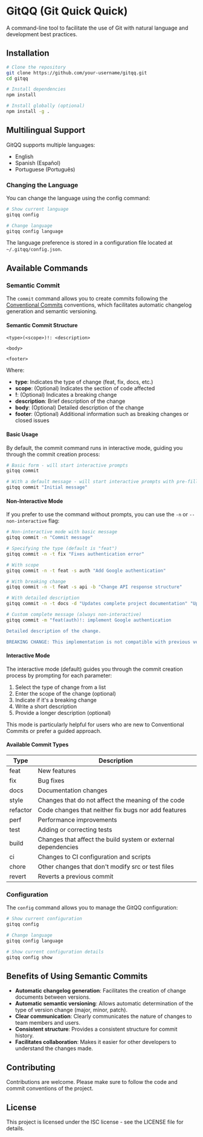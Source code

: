 # GitQQ (Git Quick Quick)

A command-line tool to facilitate the use of Git with natural language and development best practices.

## Installation

```bash
# Clone the repository
git clone https://github.com/your-username/gitqq.git
cd gitqq

# Install dependencies
npm install

# Install globally (optional)
npm install -g .
```

## Multilingual Support

GitQQ supports multiple languages:

- English
- Spanish (Español)
- Portuguese (Português)

### Changing the Language

You can change the language using the config command:

```bash
# Show current language
gitqq config

# Change language
gitqq config language
```

The language preference is stored in a configuration file located at `~/.gitqq/config.json`.

## Available Commands

### Semantic Commit

The `commit` command allows you to create commits following the [Conventional Commits](https://www.conventionalcommits.org/) conventions, which facilitates automatic changelog generation and semantic versioning.

#### Semantic Commit Structure

```
<type>(<scope>)!: <description>

<body>

<footer>
```

Where:
- **type**: Indicates the type of change (feat, fix, docs, etc.)
- **scope**: (Optional) Indicates the section of code affected
- **!**: (Optional) Indicates a breaking change
- **description**: Brief description of the change
- **body**: (Optional) Detailed description of the change
- **footer**: (Optional) Additional information such as breaking changes or closed issues

#### Basic Usage

By default, the commit command runs in interactive mode, guiding you through the commit creation process:

```bash
# Basic form - will start interactive prompts
gitqq commit

# With a default message - will start interactive prompts with pre-filled message
gitqq commit "Initial message"
```

#### Non-Interactive Mode

If you prefer to use the command without prompts, you can use the `-n` or `--non-interactive` flag:

```bash
# Non-interactive mode with basic message
gitqq commit -n "Commit message"

# Specifying the type (default is "feat")
gitqq commit -n -t fix "Fixes authentication error"

# With scope
gitqq commit -n -t feat -s auth "Add Google authentication"

# With breaking change
gitqq commit -n -t feat -s api -b "Change API response structure"

# With detailed description
gitqq commit -n -t docs -d "Updates complete project documentation" "Update README"

# Custom complete message (always non-interactive)
gitqq commit -m "feat(auth)!: implement Google authentication

Detailed description of the change.

BREAKING CHANGE: This implementation is not compatible with previous versions."
```

#### Interactive Mode

The interactive mode (default) guides you through the commit creation process by prompting for each parameter:

1. Select the type of change from a list
2. Enter the scope of the change (optional)
3. Indicate if it's a breaking change
4. Write a short description
5. Provide a longer description (optional)

This mode is particularly helpful for users who are new to Conventional Commits or prefer a guided approach.

#### Available Commit Types

| Type | Description |
|------|-------------|
| feat | New features |
| fix | Bug fixes |
| docs | Documentation changes |
| style | Changes that do not affect the meaning of the code |
| refactor | Code changes that neither fix bugs nor add features |
| perf | Performance improvements |
| test | Adding or correcting tests |
| build | Changes that affect the build system or external dependencies |
| ci | Changes to CI configuration and scripts |
| chore | Other changes that don't modify src or test files |
| revert | Reverts a previous commit |

### Configuration

The `config` command allows you to manage the GitQQ configuration:

```bash
# Show current configuration
gitqq config

# Change language
gitqq config language

# Show current configuration details
gitqq config show
```

## Benefits of Using Semantic Commits

- **Automatic changelog generation**: Facilitates the creation of change documents between versions.
- **Automatic semantic versioning**: Allows automatic determination of the type of version change (major, minor, patch).
- **Clear communication**: Clearly communicates the nature of changes to team members and users.
- **Consistent structure**: Provides a consistent structure for commit history.
- **Facilitates collaboration**: Makes it easier for other developers to understand the changes made.

## Contributing

Contributions are welcome. Please make sure to follow the code and commit conventions of the project.

## License

This project is licensed under the ISC license - see the LICENSE file for details. 